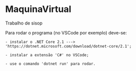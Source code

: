 # MaquinaVirtual

Trabalho de sisop

Para rodar o programa (no VSCode por exemplo) deve-se:

	- instalar o .NET Core 2.1 ---> 'https://dotnet.microsoft.com/download/dotnet-core/2.1';

	- instalar a extensão 'C#' no VSCode;

	- use o comando 'dotnet run' para rodar.
